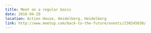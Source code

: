 ```yaml
---
title: Meet on a regular basis
date: 2016-04-29
location: Action House, Heidelberg, Heidelberg
link: http://www.meetup.com/back-to-the-future/events/230245030/
---
```

